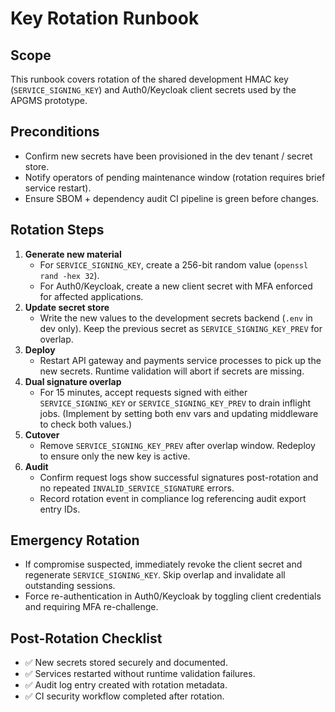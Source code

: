 # Key Rotation Runbook

## Scope
This runbook covers rotation of the shared development HMAC key (`SERVICE_SIGNING_KEY`) and Auth0/Keycloak client secrets used by the APGMS prototype.

## Preconditions
- Confirm new secrets have been provisioned in the dev tenant / secret store.
- Notify operators of pending maintenance window (rotation requires brief service restart).
- Ensure SBOM + dependency audit CI pipeline is green before changes.

## Rotation Steps
1. **Generate new material**
   - For `SERVICE_SIGNING_KEY`, create a 256-bit random value (`openssl rand -hex 32`).
   - For Auth0/Keycloak, create a new client secret with MFA enforced for affected applications.
2. **Update secret store**
   - Write the new values to the development secrets backend (`.env` in dev only). Keep the previous secret as `SERVICE_SIGNING_KEY_PREV` for overlap.
3. **Deploy**
   - Restart API gateway and payments service processes to pick up the new secrets. Runtime validation will abort if secrets are missing.
4. **Dual signature overlap**
   - For 15 minutes, accept requests signed with either `SERVICE_SIGNING_KEY` or `SERVICE_SIGNING_KEY_PREV` to drain inflight jobs. (Implement by setting both env vars and updating middleware to check both values.)
5. **Cutover**
   - Remove `SERVICE_SIGNING_KEY_PREV` after overlap window. Redeploy to ensure only the new key is active.
6. **Audit**
   - Confirm request logs show successful signatures post-rotation and no repeated `INVALID_SERVICE_SIGNATURE` errors.
   - Record rotation event in compliance log referencing audit export entry IDs.

## Emergency Rotation
- If compromise suspected, immediately revoke the client secret and regenerate `SERVICE_SIGNING_KEY`. Skip overlap and invalidate all outstanding sessions.
- Force re-authentication in Auth0/Keycloak by toggling client credentials and requiring MFA re-challenge.

## Post-Rotation Checklist
- ✅ New secrets stored securely and documented.
- ✅ Services restarted without runtime validation failures.
- ✅ Audit log entry created with rotation metadata.
- ✅ CI security workflow completed after rotation.
